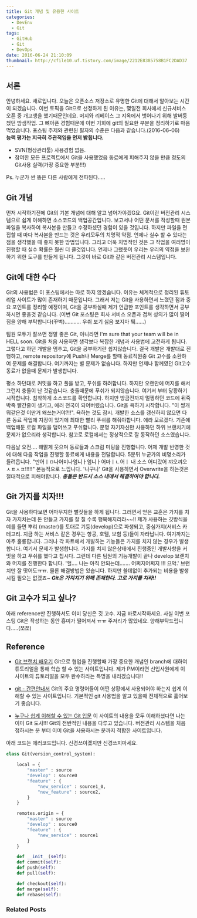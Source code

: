 ```yaml
---
title: Git 개념 및 유용한 사이트
categories:
  - DevEnv
  - Git
tags:
  - GitHub
  - Git
  - DevOps
date: 2016-06-24 21:10:09
thumbnail: http://cfile10.uf.tistory.com/image/2212E8385758B1FC2DAD37
---
```


## 서론

안녕하세요. 새로입니다. 오늘은 오픈소스 저장소로 유명한 Git에 대해서 알아보는 시간이 되겠습니다. 이번 토픽을 Git으로 선정하게 된 이유는, 몇일전 회사에서 신규서비스 오픈 중 개고생을 했기때문인데요. 머지와 리베이스 그 지옥에서 벗어나기 위해 발버둥 첬던 밤샘작업. 그 뼈아픈 경험때문에 이번 기회에 git의 필요한 부분을 정리하기로 마음먹었습니다. 포스팅 주제와 관련된 필자의 수준은 다음과 같습니다.(2016-06-06) <br/>
**능력 평가는 지극히 주관적임을 먼저 밝힙니다.**
* SVN(형상관리툴) 사용경험 없음.  
* 참여한 모든 프로젝트에서 Git을 사용했었음 동료에게 피해주지 않을 만큼 정도의 Git사용 실력(가장 중요한 부분!!!)

Ps. 누군가 싼 똥은 다른 사람에게 전파된다.....

## Git 개념

먼저 시작하기전에 Git의 기본 개념에 대해 알고 넘어가야겠G요. Git이란 버전관리 시스템으로 쉽게 이해하면 소스코드의 백업공간입니다. 보고서나 어떤 문서를 작성할때 원본파일을 복사하여 복사본을 만들고 수정하셨던 경험이 있을 것입니다. 하지만 파일을 편집할 때 마다 복사본을 만드는 것은 우리모두의 치명적 약점. 언제나 실수 할 수 있다는 점을 생각했을 때 좋지 못한 방법입니다. 그리고 더욱 치명적인 것은 그 작업을 여러명이 진행할 때 실수 확률은 훨씬 더 클것입니다. 언제나 그랬듯이 우리는 우리의 약점을 보완하기 위한 도구를 만들게 됩니다. 그것이 바로 Git과 같은 버전관리 시스템입니다.

## Git에 대한 수다

Git의 사용법은 이 포스팅에서는 따로 하지 않겠습니다. 이유는 체계적으로 정리된 튜토리얼 사이트가 많이 존재하기 때문입니다. 그래서 저는 Git을 사용하면서 느꼈던 점과 중요 포인트를 정리할 예정이며, Git을 공부하실때 제가 언급한 포인트를 생각하면서 공부하시면 좋을것 같습니다.
(이번 Git 포스팅은 회사 서비스 오픈과 겹쳐 성의가 많이 떨어짐을 양해 부탁합니다(꾸벅)........... 우쒸 보기 싫음 보지마 퉤......)

팀원 모두가 잘쓰면 정말 좋은 Git, 아니라면 I'm sure that your team will be in HELL soon. Git을 처음 사용하면 생각보다 복잡한 개념과 사용법에 고전하게 됩니다. 그렇다고 하던 개발을 멈추고, Git을 공부하기란 쉽지않습니다. 결국 개발은 개발대로 진행하고, remote repository에 Push나 Merge를 할때 동료직원중 Git 고수를 소환하여 문제를 해결합니다. 여기까지는 별 문제가 없습니다. 하지만 언제나 함께였던 Git고수 동료가 없을때 문제가 발생합니다.

평소 하던대로 커밋을 하고 풀을 받고, 푸쉬를 하려합니다. 하지만 오랜만에 머지를 해서 그런지 충돌이 난 것같습니다. 충돌때문에 푸쉬가 되지않습니다. 여기서 부터 당황하기 시작합니다. 침착하게 소스코드를 확인합니다. 하지만 방금전까지 멀쩡하던 코드에 뒤죽박죽 빨간줄이 생기고, 에러 천국이 되어버렸습니다. Git을 욕하기 시작합니다. "이 썅개뭐같은것 이딴거 왜쓰는거야?!!". 욕하는 것도 잠시. 개발한 소스를 갱신하지 않으면 다른 동료 작업에 지장이 있기에 최대한 빨리 푸쉬를 해줘야합니다. 에라 모르겠다. 기존에 백업해둔 로컬 파일을 덮어쓰고 푸쉬합니다. 분명 자기자신만 사용하던 하위 브랜치기에 문제가 없으리라 생각합니다. 참고로 로컬에서는 정상적으로 잘 동작하던 소스였습니다.

다음날 오전.... 해맑게 웃으며 동료들과 스크럼 미팅을 진행합니다. 어제 개발 반영한 것에 대해 다음 작업을 진행할 동료에게 내용을 전달합니다. 5분뒤 누군가의 비명소리가 들려옵니다. "만어ㅣㅁ나어미나엄니ㅏ엄니ㅏ어마ㅣㄴ어ㅣ 내 소스 어디갔어 꺄오꺄오 ㅅㅍㅅㅍ!!!!!" 본능적으로 느낍니다. '나구나' Git을 사용하면서 Overwrite을 하는것은 절대적으로 피해야합니다. ***충돌은 반드시 소스 내에서 해결하여야 합니다.***

## Git 가지를 치자!!!
Git을 사용하다보면 어마무지한 뻘짓들을 하게 됩니다. 그러면서 얻은 교훈은 가지를 치자 가지치는데 돈 안들고 가지를 잘 칠 수록 행복해지리라~~!! 제가 사용하는 깃방식을 예를 들면 뿌리 (master)를 토대로 기둥(develop)으로 파생되고, 중심가지(서비스 카테고리. 지금 하는 서비스 같은 경우는 항공, 호텔, 보험 등)들이 자라납니다. 여기까지는 아주 훌륭합니다. 그러나 각 파트에서 개발하는 기능들은 가지를 치지 않는 경우가 발생합니다. 여기서 문제가 발생합니다. 가지를 치지 않은상태에서 진행중인 개발사항을 커밋을 하고 푸쉬를 했다고 칩시다. 그런데 다른 팀원의 기능개발이 끝나 develop 브랜치와 머지를 진행한다 합니다. '헐.... 나는 아직 안되는데....... 어쩌지어쩌지 !!! 으악.' 브랜치만 잘 땃어도ㅠㅠ. 물론 해결방법은 있습니다. 하지만 쓸데없이 추가되는 비용을 발생시킬 필요는 없겠죠~ ***Git은 가지치기 위해 존재한다. 고로 가지를 치라!!***

## Git 고수가 되고 싶나?
아래 reference만 진행하셔도 이미 당신은 깃 고수. 지금 바로시작하세요. 사실 이번 포스팅 Git은 작성하는 동안 흥미가 떨어져서 ㅠㅠ 주저리가 많았네요. 양해부탁드립니다.....(쪼쪼)

## Reference

* [Git 브랜치 배우기](http://learnbranch.urigit.com/)
Git으로 협업을 진행할때 가장 중요한 개념인 branch에 대하여 튜토리얼을 통해 학습 할 수 있는 사이트입니다. 제가 PM이라면 신입사원에게 이 사이트의 튜토리얼을 모두 완수하라는 특명을 내리겠습니다!!

* [git - 간편안내서](https://rogerdudler.github.io/git-guide/index.ko.html)
Git의 주요 명령어들이 어떤 상황에서 사용되어야 하는지 쉽게 이해할 수 있는 사이트입니다. 기본적인 git 사용법을 알고 있을때 전체적으로 훓어보기 좋습니다.

* [누구나 쉽게 이해할 수 있는 Git 입문](http://backlogtool.com/git-guide/kr/)
이 사이트의 내용을 모두 이해하셨다면 나는 이미 Git 도사!!! Git의 전반적인 내용을 다루고 있습니다. 버전관리 시스템을 처음 접하시는 분 부터 이미 Git을 사용하시는 분까지 적합한 사이트입니다.

아래 코드는 에러코드입니다. 신경쓰이겠지만 신경쓰지마세요.
```python
class Git(version_control_system):

    local = {
        "master" : source
        "develop" : source0
        "feature" : {
            "new_service" : source1_0,
            "new_feature" : source2,
        }
    }

    remotes.origin = {
        "master" : source
        "develop" : source0
        "feature" : {
            "new_service" : source1
        }
    }

    def __init__(self):
    def commit(self):
    def push(self):
    def pull(self):

    def checkout(self):
    def merge(self):
    def rebase(self):
```

### Related Posts
